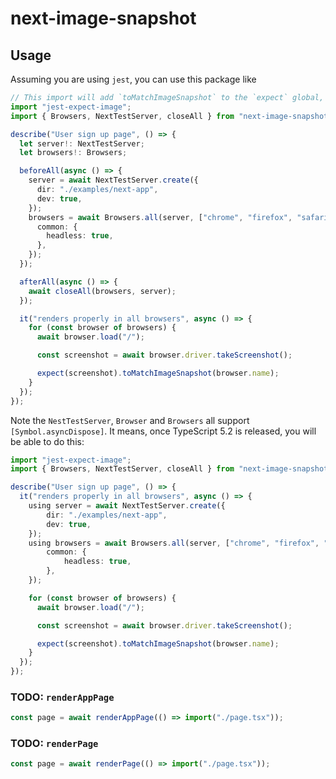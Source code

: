 # next-image-snapshot

## Usage

Assuming you are using `jest`, you can use this package like

```ts
// This import will add `toMatchImageSnapshot` to the `expect` global, and will make IDE autocomplete work.
import "jest-expect-image";
import { Browsers, NextTestServer, closeAll } from "next-image-snapshot";

describe("User sign up page", () => {
  let server!: NextTestServer;
  let browsers!: Browsers;

  beforeAll(async () => {
    server = await NextTestServer.create({
      dir: "./examples/next-app",
      dev: true,
    });
    browsers = await Browsers.all(server, ["chrome", "firefox", "safari"], {
      common: {
        headless: true,
      },
    });
  });

  afterAll(async () => {
    await closeAll(browsers, server);
  });

  it("renders properly in all browsers", async () => {
    for (const browser of browsers) {
      await browser.load("/");

      const screenshot = await browser.driver.takeScreenshot();

      expect(screenshot).toMatchImageSnapshot(browser.name);
    }
  });
});
```

Note the `NestTestServer`, `Browser` and `Browsers` all support `[Symbol.asyncDispose]`.
It means, once TypeScript 5.2 is released, you will be able to do this:

```ts
import "jest-expect-image";
import { Browsers, NextTestServer, closeAll } from "next-image-snapshot";

describe("User sign up page", () => {
  it("renders properly in all browsers", async () => {
    using server = await NextTestServer.create({
        dir: "./examples/next-app",
        dev: true,
    });
    using browsers = await Browsers.all(server, ["chrome", "firefox", "safari"], {
        common: {
            headless: true,
        },
    });

    for (const browser of browsers) {
      await browser.load("/");

      const screenshot = await browser.driver.takeScreenshot();

      expect(screenshot).toMatchImageSnapshot(browser.name);
    }
  });
});
```

### TODO: `renderAppPage`

```ts
const page = await renderAppPage(() => import("./page.tsx"));
```

### TODO: `renderPage`

```ts
const page = await renderPage(() => import("./page.tsx"));
```
